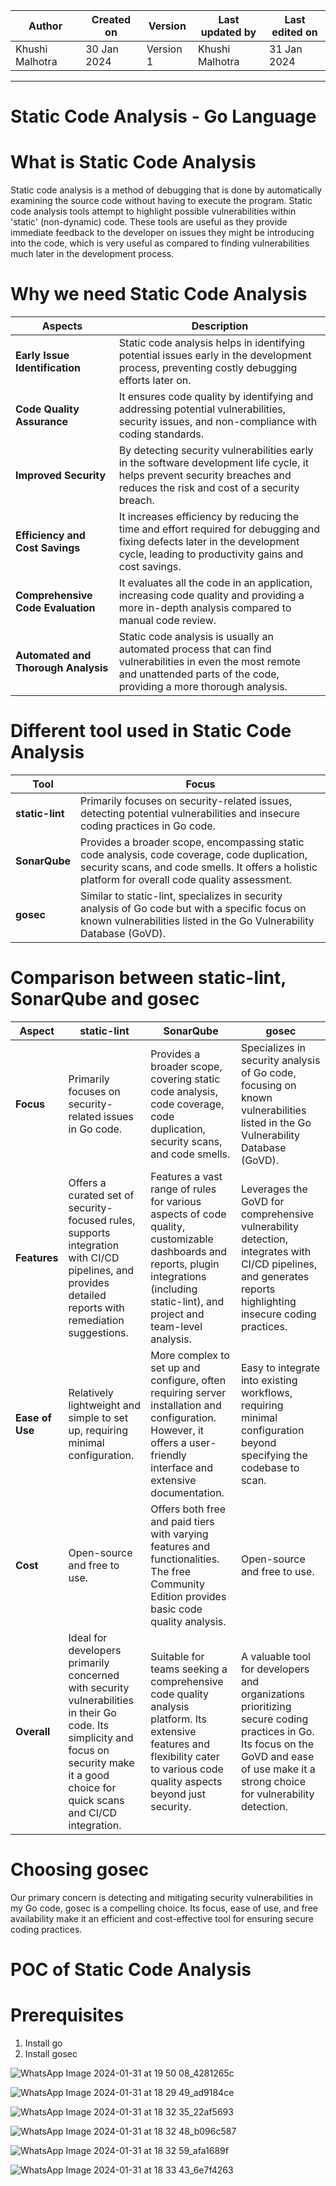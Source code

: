 |   Author        |  Created on   |  Version   | Last updated by  | Last edited on |
| --------------- | --------------| -----------|----------------- | -------------- |
| Khushi Malhotra |  30 Jan 2024  |  Version 1 | Khushi Malhotra  | 31 Jan 2024    |
***
# Static Code Analysis - Go Language 

# What is Static Code Analysis
Static code analysis is a method of debugging that is done by automatically examining the source code without having to execute the program. 
Static code analysis tools attempt to highlight possible vulnerabilities within 'static' (non-dynamic) code. 
These tools are useful as they provide immediate feedback to the developer on issues they might be introducing into the code, which is very useful as compared to finding vulnerabilities much later in the development process. 

# Why we need Static Code Analysis

| Aspects                        | Description                                                                                              |
|--------------------------------|----------------------------------------------------------------------------------------------------------|
| **Early Issue Identification**   | Static code analysis helps in identifying potential issues early in the development process, preventing costly debugging efforts later on. |
| **Code Quality Assurance**      | It ensures code quality by identifying and addressing potential vulnerabilities, security issues, and non-compliance with coding standards. |
| **Improved Security**           | By detecting security vulnerabilities early in the software development life cycle, it helps prevent security breaches and reduces the risk and cost of a security breach. |
| **Efficiency and Cost Savings** | It increases efficiency by reducing the time and effort required for debugging and fixing defects later in the development cycle, leading to productivity gains and cost savings. |
| **Comprehensive Code Evaluation**| It evaluates all the code in an application, increasing code quality and providing a more in-depth analysis compared to manual code review. |
| **Automated and Thorough Analysis** | Static code analysis is usually an automated process that can find vulnerabilities in even the most remote and unattended parts of the code, providing a more thorough analysis. |

# Different tool used in Static Code Analysis
| Tool         | Focus                                                                        |
|--------------|-------------------------------------------------------------------------------|
| **static-lint** | Primarily focuses on security-related issues, detecting potential vulnerabilities and insecure coding practices in Go code. |
| **SonarQube**   | Provides a broader scope, encompassing static code analysis, code coverage, code duplication, security scans, and code smells. It offers a holistic platform for overall code quality assessment. |
| **gosec**       | Similar to static-lint, specializes in security analysis of Go code but with a specific focus on known vulnerabilities listed in the Go Vulnerability Database (GoVD). |


# Comparison between static-lint, SonarQube and gosec
| Aspect            | static-lint                                                   | SonarQube                                                      | gosec                                                            |
|-------------------|---------------------------------------------------------------|-----------------------------------------------------------------|------------------------------------------------------------------|
| **Focus**         | Primarily focuses on security-related issues in Go code.       | Provides a broader scope, covering static code analysis, code coverage, code duplication, security scans, and code smells. | Specializes in security analysis of Go code, focusing on known vulnerabilities listed in the Go Vulnerability Database (GoVD). |
| **Features**      | Offers a curated set of security-focused rules, supports integration with CI/CD pipelines, and provides detailed reports with remediation suggestions. | Features a vast range of rules for various aspects of code quality, customizable dashboards and reports, plugin integrations (including static-lint), and project and team-level analysis. | Leverages the GoVD for comprehensive vulnerability detection, integrates with CI/CD pipelines, and generates reports highlighting insecure coding practices. |
| **Ease of Use**   | Relatively lightweight and simple to set up, requiring minimal configuration. | More complex to set up and configure, often requiring server installation and configuration. However, it offers a user-friendly interface and extensive documentation. | Easy to integrate into existing workflows, requiring minimal configuration beyond specifying the codebase to scan. |
| **Cost**          | Open-source and free to use.                                  | Offers both free and paid tiers with varying features and functionalities. The free Community Edition provides basic code quality analysis. | Open-source and free to use.                                      |
| **Overall**       | Ideal for developers primarily concerned with security vulnerabilities in their Go code. Its simplicity and focus on security make it a good choice for quick scans and CI/CD integration. | Suitable for teams seeking a comprehensive code quality analysis platform. Its extensive features and flexibility cater to various code quality aspects beyond just security. | A valuable tool for developers and organizations prioritizing secure coding practices in Go. Its focus on the GoVD and ease of use make it a strong choice for vulnerability detection. |

# Choosing gosec
Our primary concern is detecting and mitigating security vulnerabilities in my Go code, gosec is a compelling choice. Its focus, ease of use, and free availability make it an efficient and cost-effective tool for ensuring secure coding practices.

# POC of Static Code Analysis

# Prerequisites
1. Install go 
2. Install gosec

![WhatsApp Image 2024-01-31 at 19 50 08_4281265c](https://github.com/avengers-p7/Documentation/assets/156056460/c8b08dad-aecf-4f02-a7e7-0938b4075c0b)

![WhatsApp Image 2024-01-31 at 18 29 49_ad9184ce](https://github.com/avengers-p7/Documentation/assets/156056460/db86ed1c-60c7-46ca-a9f3-77881921dd4e)

![WhatsApp Image 2024-01-31 at 18 32 35_22af5693](https://github.com/avengers-p7/Documentation/assets/156056460/1c0ff99f-4177-444f-aed3-dd5cea9fdf02)

![WhatsApp Image 2024-01-31 at 18 32 48_b096c587](https://github.com/avengers-p7/Documentation/assets/156056460/192174c5-3316-4f44-a189-a1ccf9c86943)

![WhatsApp Image 2024-01-31 at 18 32 59_afa1689f](https://github.com/avengers-p7/Documentation/assets/156056460/37322234-bb24-4619-a479-c8ab876bb3fe)

![WhatsApp Image 2024-01-31 at 18 33 43_6e7f4263](https://github.com/avengers-p7/Documentation/assets/156056460/966d3263-5618-4a6f-b2b6-be0e80cf6253)

